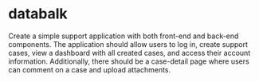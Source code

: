 # databalk
Create a simple support application with both front-end and back-end components. The application should allow users to log in, create support cases, view a dashboard with all created cases, and access their account information. Additionally, there should be a case-detail page where users can comment on a case and upload attachments. 

